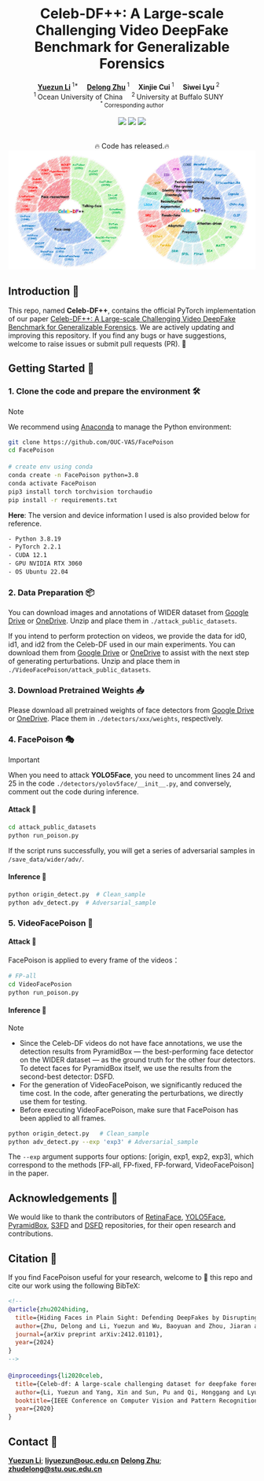 <h1 align="center">Celeb-DF++: A Large-scale Challenging Video DeepFake Benchmark for Generalizable Forensics</h1>

<div align='center'>
    <a href='https://yuezunli.github.io/' target='_blank'><strong>Yuezun Li</strong></a><sup> 1*</sup>&emsp;
    <a href='https://hisssec.github.io/' target='_blank'><strong>Delong Zhu</strong></a><sup> 1</sup>&emsp;
    <a target='_blank'><strong>Xinjie Cui</strong></a><sup> 1</sup>&emsp;
    <a target='_blank'><strong>Siwei Lyu</strong></a><sup> 2</sup>&emsp;
</div>

<!-- <div align='center'>
    <a target='_blank'><strong>Zhibo Wang</strong></a><sup> 3</sup>&emsp;
    <a target='_blank'><strong>Siwei Lyu</strong></a><sup> 4</sup>&emsp;
</div>-->

<div align='center'>
    <sup>1 </sup>Ocean University of China&emsp; <sup>2 </sup>University at Buffalo SUNY&emsp;
</div>
<div align='center'>
    <small><sup>*</sup> Corresponding author</small>
</div>
<br>

<div align="center">
  <!-- <a href='LICENSE'><img src='https://img.shields.io/badge/license-MIT-yellow'></a> -->
  <a href='https://arxiv.org/pdf/2412.01101'><img src='https://img.shields.io/badge/arXiv-CelebDF++-red'></a>
  <a href='https://img.shields.io/badge/Python-3.8.19-green'><img src='https://img.shields.io/badge/Python-3.8.19-green'></a>
  <a href='https://img.shields.io/badge/PyTorch-2.2.1-green'><img src='https://img.shields.io/badge/PyTorch-2.2.1-blue'></a>
  <!--<a href="https://github.com/KwaiVGI/LivePortrait"><img src="https://img.shields.io/github/stars/KwaiVGI/LivePortrait"></a> -->
  <br>

</div>
<br>


<p align="center">
  🔥 Code has released.🔥
  <img src="./figures/overview.png" alt="showcase">
  <br>

</p>

## Introduction 📖
This repo, named **Celeb-DF++**, contains the official PyTorch implementation of our paper [Celeb-DF++: A Large-scale Challenging Video DeepFake Benchmark for Generalizable Forensics](https://arxiv.org/pdf/2412.01101).
We are actively updating and improving this repository. If you find any bugs or have suggestions, welcome to raise issues or submit pull requests (PR). 💖

## Getting Started 🏁
### 1. Clone the code and prepare the environment 🛠️

> [!Note]
> We recommend using [Anaconda](https://www.anaconda.com/) to manage the Python environment:

```bash
git clone https://github.com/OUC-VAS/FacePoison
cd FacePoison

# create env using conda
conda create -n FacePoison python=3.8
conda activate FacePoison
pip3 install torch torchvision torchaudio
pip install -r requirements.txt
```

**Here**:  The version and device information I used is also provided below for reference.
```bash
- Python 3.8.19
- PyTorch 2.2.1
- CUDA 12.1
- GPU NVIDIA RTX 3060
- OS Ubuntu 22.04
```

### 2. Data Preparation 📦

You can download images and annotations of WIDER dataset from [Google Drive](https://drive.google.com/file/d/1wnuwBPZd0wfg8M1n1KupRnUxMiXlZ1rD/view?usp=drive_link) or [OneDrive](hhttps://stuouceducn-my.sharepoint.com/:u:/g/personal/zhudelong_stu_ouc_edu_cn/ESgiYGjMMGZBsNbWrgCfRWYBXxHybd2TvMdmQjj2dIlqpw). Unzip and place them in `./attack_public_datasets`.

If you intend to perform protection on videos, we provide the data for id0, id1, and id2 from the Celeb-DF used in our main experiments. You can download them from [Google Drive](https://drive.google.com/file/d/1jQQPtuTOF_6v1-97MIWTj_pnm8gVFgMo/view?usp=sharing) or [OneDrive](https://stuouceducn-my.sharepoint.com/:u:/g/personal/zhudelong_stu_ouc_edu_cn/EQcGToFTh6pAsO7SrBJk6G0Bm9hgg5nDlXqcEICfjZUuXw?e=YIHeHW) to assist with the next step of generating perturbations. Unzip and place them in `./VideoFacePoison/attack_public_datasets`.

### 3. Download Pretrained Weights 📥

Please download all pretrained weights of face detectors from [Google Drive](https://drive.google.com/file/d/1SDcrALa6Dp9OTCUNckToyr8BsncZktM6/view?usp=sharing) or [OneDrive](https://stuouceducn-my.sharepoint.com/:u:/g/personal/zhudelong_stu_ouc_edu_cn/EZzuihap0hhFi-DeLaogK3YBoux9cORzaKuHkZEeKJUfbg?e=nfEOF3). Place them in `./detectors/xxx/weights`, respectively.

### 4. FacePoison 🎭
> [!IMPORTANT]
> When you need to attack **YOLO5Face**, you need to uncomment lines 24 and 25 in the code `./detectors/yolov5face/__init__.py`, and conversely, comment out the code during inference.

#### Attack 💉

```bash
cd attack_public_datasets
python run_poison.py
```
If the script runs successfully, you will get a series of adversarial samples in `/save_data/wider/adv/`.
#### Inference 🔎
```bash
python origin_detect.py  # Clean_sample
python adv_detect.py  # Adversarial_sample
```

### 5. VideoFacePoison 👾

#### Attack 💉

FacePoison is applied to every frame of the videos：
```bash
# FP-all
cd VideoFacePosion
python run_poison.py
```
#### Inference 🔎

> [!Note]
> - Since the Celeb-DF videos do not have face annotations, we use the detection results from PyramidBox — the best-performing face detector on the WIDER dataset — as the ground truth for the other four detectors. To detect faces for PyramidBox itself, we use the results from the second-best detector: DSFD.
> - For the generation of VideoFacePoison, we significantly reduced the time cost. In the code, after generating the perturbations, we directly use them for testing.
> - Before executing VideoFacePoison, make sure that FacePoison has been applied to all frames.

```bash
python origin_detect.py   # Clean_sample
python adv_detect.py --exp 'exp3' # Adversarial_sample
```
The `--exp` argument supports four options: [origin, exp1, exp2, exp3], which correspond to the methods [FP-all, FP-fixed, FP-forward, VideoFacePoison] in the paper.

## Acknowledgements 💐
We would like to thank the contributors of [RetinaFace](https://github.com/biubug6/Pytorch_Retinaface), [YOLO5Face](https://github.com/deepcam-cn/yolov5-face), [PyramidBox](https://github.com/cs-giung/face-detection-pytorch), [S3FD](https://github.com/cs-giung/face-detection-pytorch) and [DSFD](https://github.com/cs-giung/face-detection-pytorch) repositories, for their open research and contributions.

## Citation 💖
If you find FacePoison useful for your research, welcome to 🌟 this repo and cite our work using the following BibTeX:
```bibtex
<!--
@article{zhu2024hiding,
  title={Hiding Faces in Plain Sight: Defending DeepFakes by Disrupting Face Detection},
  author={Zhu, Delong and Li, Yuezun and Wu, Baoyuan and Zhou, Jiaran and Wang, Zhibo and Lyu, Siwei},
  journal={arXiv preprint arXiv:2412.01101},
  year={2024}
}
-->

@inproceedings{li2020celeb,
  title={Celeb-df: A large-scale challenging dataset for deepfake forensics},
  author={Li, Yuezun and Yang, Xin and Sun, Pu and Qi, Honggang and Lyu, Siwei},
  booktitle={IEEE Conference on Computer Vision and Pattern Recognition},
  year={2020}
}
```
## Contact 📧
[**Yuezun Li**](https://yuezunli.github.io/); **liyuezun@ouc.edu.cn**
[**Delong Zhu**](https://hisssec.github.io/); **zhudelong@stu.ouc.edu.cn**

